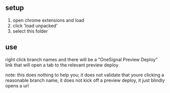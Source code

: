 setup
--------

1. open chrome extensions and load
1. click 'load unpacked'
1. select this folder

use
---

right click branch names and there will be a "OneSignal Preview Deploy" link
that will open a tab to the relevant preview deploy

note: this does nothing to help you; it does not validate that youre clicking a
reasonable branch name, it does not kick off a preview deploy, it just blindly
opens a url
